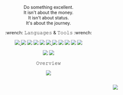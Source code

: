 <p align="center">
  Do something excellent.<br/>
  It isn't about the money.<br/>
  It isn't about status.<br/>
  It's about the journey.<br/>
<p align="center">:wrench: 𝙻𝚊𝚗𝚐𝚞𝚊𝚐𝚎𝚜 & 𝚃𝚘𝚘𝚕𝚜 :wrench:</p>

<p align="center">
  <a href="https://www.gnu.org/software/bash/"> 
    <img src="https://img.shields.io/badge/-BASH-000000?style=for-the-badge&logo=BASH">
  </a> 
  <img src="https://img.shields.io/badge/-Linux-000000?style=for-the-badge&logo=Linux"> 
  <img src="https://img.shields.io/badge/-C-000000?style=for-the-badge&logo=C">
  <img src="https://img.shields.io/badge/-C++-000000?style=for-the-badge&logo=C++">
  <img src="https://img.shields.io/badge/-Go-000000?style=for-the-badge&logo=Go">
  <a href="https://python.org/"> 
    <img src="https://img.shields.io/badge/-Python-000000?style=for-the-badge&logo=Python">
  </a>
  <img src="https://img.shields.io/badge/-Java-000000?style=for-the-badge&logo=Java">
  <img src="https://img.shields.io/badge/-JavaScript-000000?style=for-the-badge&logo=JavaScript"> 
  <img src="https://img.shields.io/badge/-TypeScript-000000?style=for-the-badge&logo=TypeScript"> 
  <img src="https://img.shields.io/badge/-Node.js-000000?style=for-the-badge&logo=Node.js"> 
  <img src="https://img.shields.io/badge/-Markdown-000000?style=for-the-badge&logo=Markdown"> 
</p> 

<p align="center"> 
  <img src="https://img.shields.io/badge/-Shell-000000?style=for-the-badge&logo=Shell"> 
  <img src="https://img.shields.io/badge/-SQL-000000?style=for-the-badge&logo=mySQL"> 
</p>
<p align="center">𝙾𝚟𝚎𝚛𝚟𝚒𝚎𝚠</p>
  <div align="center">
    <kbd><kbd><kbd><kbd><kbd><kbd><kbd><kbd><kbd><kbd>
      <img src="https://github-readme-stats.vercel.app/api?username=neuroretransmit&show_icons=true&count_private=true&theme=chartreuse-dark"/>
  </div>
      
  <img align="left" style="float:right; margin:30px;" src="https://github-readme-stats.vercel.app/api/top-langs/?username=optimisticninja&theme=radical&layout=compact">
</p>
<br><br><br>
